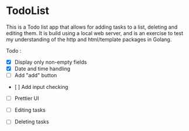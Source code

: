 # TodoList

This is a Todo list app that allows for adding tasks to a list, deleting and
editing them. 
It is build using a local web server, and is an exercise to test my understanding
of the http and html/template packages in Golang. 

Todo :
- [x] Display only non-empty fields
- [x] Date and time handling
- [ ] Add "add" button
- [ ] Add input checking
- [ ] Prettier UI
- [ ] Editing tasks
- [ ] Deleting tasks

